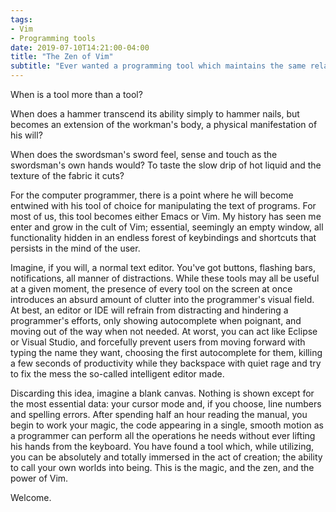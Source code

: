 ```yaml
---
tags:
- Vim
- Programming tools
date: 2019-07-10T14:21:00-04:00
title: "The Zen of Vim"
subtitle: "Ever wanted a programming tool which maintains the same relationship as a sword to the knight, the hammer to the smith?"
---
```


When is a tool more than a tool?

When does a hammer transcend its ability simply to hammer nails, but becomes an extension of the workman's body, a physical manifestation of his will?

When does the swordsman's sword feel, sense and touch as the swordsman's own hands would? To taste the slow drip of hot liquid and the texture of the fabric it cuts?

For the computer programmer, there is a point where he will become entwined with his tool of choice for manipulating the text of programs. For most of us, this tool becomes either Emacs or Vim. My history has seen me enter and grow in the cult of Vim; essential, seemingly an empty window, all functionality hidden in an endless forest of keybindings and shortcuts that persists in the mind of the user.

Imagine, if you will, a normal text editor. You've got buttons, flashing bars, notifications, all manner of distractions. While these tools may all be useful at a given moment, the presence of every tool on the screen at once introduces an absurd amount of clutter into the programmer's visual field. At best, an editor or IDE will refrain from distracting and hindering a programmer's efforts, only showing autocomplete when poignant, and moving out of the way when not needed. At worst, you can act like Eclipse or Visual Studio, and forcefully prevent users from moving forward with typing the name they want, choosing the first autocomplete for them, killing a few seconds of productivity while they backspace with quiet rage and try to fix the mess the so-called intelligent editor made.

Discarding this idea, imagine a blank canvas. Nothing is shown except for the most essential data: your cursor mode and, if you choose, line numbers and spelling errors. After spending half an hour reading the manual, you begin to work your magic, the code appearing in a single, smooth motion as a programmer can perform all the operations he needs without ever lifting his hands from the keyboard. You have found a tool which, while utilizing, you can be absolutely and totally immersed in the act of creation; the ability to call your own worlds into being. This is the magic, and the zen, and the power of Vim.

Welcome.
